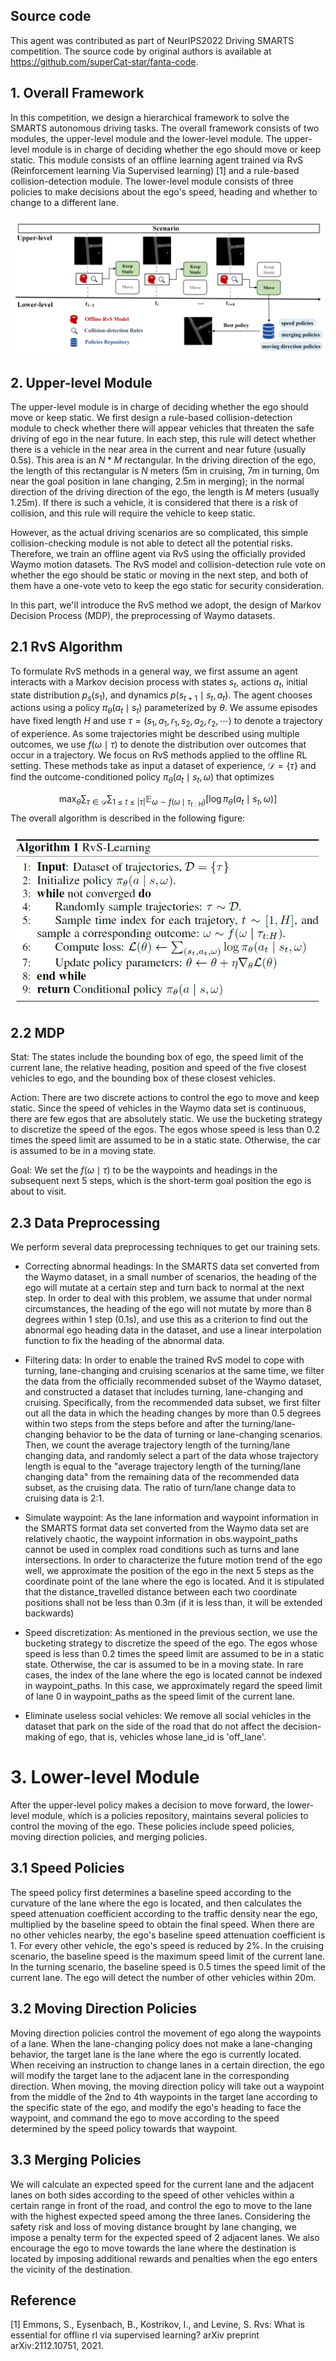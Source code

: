 
## Source code
This agent was contributed as part of NeurIPS2022 Driving SMARTS competition. The source code by original authors is available at https://github.com/superCat-star/fanta-code.

## 1. Overall Framework

In this competition, we design a hierarchical framework to solve the SMARTS autonomous driving tasks.  The overall framework consists of two modules, the upper-level module and the lower-level module. The upper-level module is in charge of deciding whether the ego should move or keep static. This module consists of an offline learning agent trained via RvS (Reinforcement learning Via Supervised learning) [1] and a rule-based collision-detection module.  The lower-level module consists of three policies to make decisions about the ego's speed, heading and whether to change to a different lane.

![](./docs/image-20221106182845682.png)

## 2. Upper-level Module

The upper-level module is in charge of deciding whether the ego should move or keep static.  We first design a rule-based collision-detection module to check whether there will appear vehicles that threaten the safe driving of ego in the near future. In each step, this rule will detect whether there is a vehicle in the near area in the current and near future (usually 0.5s).  This area is an $N * M$ rectangular. In the driving direction of the ego, the length of this rectangular is $N$ meters (5m in cruising,  7m in turning, 0m near the goal position in lane changing, 2.5m in merging); in the normal direction of the driving direction of the ego, the length is $M$ meters (usually 1.25m).  If there is such a vehicle, it is considered that there is a risk of collision, and this rule will require the vehicle to keep static.

However, as the actual driving scenarios are so complicated, this simple collision-checking module is not able to detect all the potential risks. Therefore,  we train an offline agent via RvS using the officially provided Waymo motion datasets. The RvS model and collision-detection rule vote on whether the ego should be static or moving in the next step, and both of them have a one-vote veto to keep the ego static for security consideration.

In this part, we'll introduce the RvS method we adopt, the design of Markov Decision Process (MDP), the preprocessing of Waymo datasets.

## 2.1 RvS Algorithm

To formulate RvS methods in a general way, we first assume an agent interacts with a Markov decision process with states $s_t$, actions $a_t$, initial state distribution $p_s\left(s_1\right)$, and dynamics $p\left(s_{t+1} \mid s_t, a_t\right)$. The agent chooses actions using a policy $\pi_\theta\left(a_t \mid s_t\right)$ parameterized by $\theta$. We assume episodes have fixed length $H$ and use $\tau=\left(s_1, a_1, r_1, s_2, a_2, r_2, \cdots\right)$ to denote a trajectory of experience. As some trajectories might be described using multiple outcomes, we use $f(\omega \mid \tau)$ to denote the distribution over outcomes that occur in a trajectory.  We focus on RvS methods applied to the offline RL setting. These methods take as input a dataset of experience, $\mathcal{D}=\{\tau\}$ and find the outcome-conditioned policy $\pi_\theta\left(a_t \mid s_t, \omega\right)$ that optimizes

$$
\max _\theta \sum_{\tau \in \mathcal{D}} \sum_{1 \leq t \leq|\tau|} \mathbb{E}_{\omega \sim f\left(\omega \mid \tau_{t: H}\right)}\left[\log \pi_\theta\left(a_t \mid s_t, \omega\right)\right]
$$
The overall algorithm is described in the following figure:

![](./docs/image-20221106170153165.png)

## 2.2 MDP

Stat: The states include the bounding box of ego, the speed limit of the current lane, the relative heading, position and speed of the five closest vehicles to ego, and the bounding box of these closest vehicles.

Action: There are two discrete actions to control the ego to move and keep static. Since the speed of vehicles in the Waymo data set is continuous, there are few egos that are absolutely static. We use the bucketing strategy to discretize the speed of the egos. The egos whose speed is less than 0.2 times the speed limit are assumed to be in a static state. Otherwise, the car is assumed to be in a moving state.

Goal: We set the $f(\omega \mid \tau)$ to be the waypoints and headings in the subsequent next 5 steps, which is the short-term goal position the ego is about to visit. 

## 2.3 Data Preprocessing

We perform several data preprocessing techniques to get our training sets.

* Correcting abnormal headings: In the SMARTS data set converted from the Waymo dataset, in a small number of scenarios, the heading of the ego will mutate at a certain step and turn back to normal at the next step. In order to deal with this problem, we assume that under normal circumstances, the heading of the ego will not mutate by more than 8 degrees within 1 step (0.1s), and use this as a criterion to find out the abnormal ego heading data in the dataset, and use a linear interpolation function to fix the heading of the abnormal data.

* Filtering data: In order to enable the trained RvS model to cope with turning, lane-changing and cruising scenarios at the same time, we filter the data from the officially recommended subset of the Waymo dataset, and constructed a dataset that includes turning, lane-changing and cruising. Specifically,  from the recommended data subset, we first filter out all the data in which the heading changes by more than 0.5 degrees within two steps from the steps before and after the turning/lane-changing behavior to be the data of turning or lane-changing scenarios. Then, we count the average trajectory length of the turning/lane changing data, and randomly select a part of the data whose trajectory length is equal to the "average trajectory length of the turning/lane changing data" from the remaining data of the recommended data subset, as the cruising data. The ratio of turn/lane change data to cruising data is 2:1.

* Simulate waypoint: As the lane information and waypoint information in the SMARTS format data set converted from the Waymo data set are relatively chaotic, the waypoint information in obs.waypoint_paths cannot be used in complex road conditions such as turns and lane intersections. In order to characterize the future motion trend of the ego well, we approximate the position of the ego in the next 5 steps as the coordinate point of the lane where the ego is located. And it is stipulated that the distance_travelled distance between each two coordinate positions shall not be less than 0.3m (if it is less than, it will be extended backwards)

* Speed discretization: As mentioned in the previous section, we use the bucketing strategy to discretize the speed of the ego. The egos whose speed is less than 0.2 times the speed limit are assumed to be in a static state. Otherwise, the car is assumed to be in a moving state. In rare cases, the index of the lane where the ego is located cannot be indexed in waypoint_paths. In this case, we approximately regard the speed limit of lane 0 in waypoint_paths as the speed limit of the current lane.

* Eliminate useless social vehicles: We remove all social vehicles in the dataset that park on the side of the road that do not affect the decision-making of ego, that is, vehicles whose lane_id is 'off_lane'.

# 3. Lower-level Module

After the upper-level policy makes a decision to move forward, the lower-level module, which is a policies repository, maintains several policies to control the moving of the ego. These policies include speed policies, moving direction policies, and merging policies.

## 3.1 Speed Policies

The speed policy first determines a baseline speed according to the curvature of the lane where the ego is located, and then calculates the speed attenuation coefficient according to the traffic density near the ego, multiplied by the baseline speed to obtain the final speed.  When there are no other vehicles nearby, the ego's baseline speed attenuation coefficient is 1. For every other vehicle, the ego's speed is reduced by 2%.  In the cruising scenario, the baseline speed is the maximum speed limit of the current lane. In the turning scenario, the baseline speed is 0.5 times the speed limit of the current lane. The ego will detect the number of other vehicles within 20m.

## 3.2 Moving Direction Policies

Moving direction policies control the movement of ego along the waypoints of a lane. When the lane-changing policy does not make a lane-changing behavior, the target lane is the lane where the ego is currently located. When receiving an instruction to change lanes in a certain direction, the ego will modify the target lane to the adjacent lane in the corresponding direction. When moving, the moving direction policy will take out a waypoint from the middle of the 2nd to 4th waypoints in the target lane according to the specific state of the ego, and modify the ego's heading to face the waypoint, and command the ego to move according to the speed determined by the speed policy towards that waypoint.

## 3.3 Merging Policies

We will calculate an expected speed for the current lane and the adjacent lanes on both sides according to the speed of other vehicles within a certain range in front of the road, and control the ego to move to the lane with the highest expected speed among the three lanes. Considering the safety risk and loss of moving distance brought by lane changing, we impose a penalty term for the expected speed of 2 adjacent lanes. We also encourage the ego to move towards the lane where the destination is located by imposing additional rewards and penalties when the ego enters the vicinity of the destination.

## Reference

[1] Emmons, S., Eysenbach, B., Kostrikov, I., and Levine, S. Rvs: What is essential for offline rl via supervised learning?  arXiv preprint arXiv:2112.10751, 2021.
